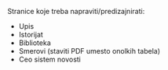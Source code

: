 Stranice koje treba napraviti/predizajnirati:
* Upis
* Istorijat
* Biblioteka
* Smerovi (staviti PDF umesto onolkih tabela)
* Ceo sistem novosti
